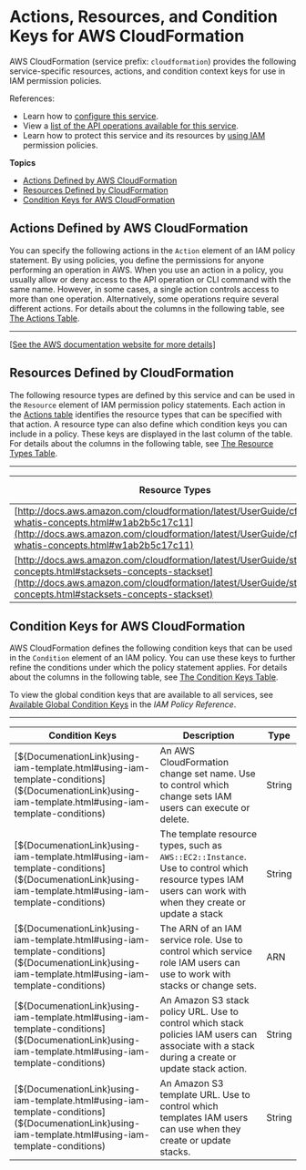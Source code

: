 # Actions, Resources, and Condition Keys for AWS CloudFormation<a name="list_awscloudformation"></a>

AWS CloudFormation \(service prefix: `cloudformation`\) provides the following service\-specific resources, actions, and condition context keys for use in IAM permission policies\.

References:
+ Learn how to [configure this service](http://docs.aws.amazon.com/cloudformation/latest/UserGuide/)\.
+ View a [list of the API operations available for this service](http://docs.aws.amazon.com/AWSCloudFormation/latest/APIReference/)\.
+ Learn how to protect this service and its resources by [using IAM](http://docs.aws.amazon.com/cloudformation/latest/UserGuide/using-iam-template.html) permission policies\.

**Topics**
+ [Actions Defined by AWS CloudFormation](#awscloudformation-actions-as-permissions)
+ [Resources Defined by CloudFormation](#awscloudformation-resources-for-iam-policies)
+ [Condition Keys for AWS CloudFormation](#awscloudformation-policy-keys)

## Actions Defined by AWS CloudFormation<a name="awscloudformation-actions-as-permissions"></a>

You can specify the following actions in the `Action` element of an IAM policy statement\. By using policies, you define the permissions for anyone performing an operation in AWS\. When you use an action in a policy, you usually allow or deny access to the API operation or CLI command with the same name\. However, in some cases, a single action controls access to more than one operation\. Alternatively, some operations require several different actions\. For details about the columns in the following table, see [The Actions Table](reference_policies_actions-resources-contextkeys.md#actions_table)\.


****  
[\[See the AWS documentation website for more details\]](http://docs.aws.amazon.com/IAM/latest/UserGuide/list_awscloudformation.html)

## Resources Defined by CloudFormation<a name="awscloudformation-resources-for-iam-policies"></a>

The following resource types are defined by this service and can be used in the `Resource` element of IAM permission policy statements\. Each action in the [Actions table](#awscloudformation-actions-as-permissions) identifies the resource types that can be specified with that action\. A resource type can also define which condition keys you can include in a policy\. These keys are displayed in the last column of the table\. For details about the columns in the following table, see [The Resource Types Table](reference_policies_actions-resources-contextkeys.md#resources_table)\.


****  

| Resource Types | ARN | Condition Keys | 
| --- | --- | --- | 
| [http://docs.aws.amazon.com/cloudformation/latest/UserGuide/cfn-whatis-concepts.html#w1ab2b5c17c11](http://docs.aws.amazon.com/cloudformation/latest/UserGuide/cfn-whatis-concepts.html#w1ab2b5c17c11) | arn:$\{Partition\}:cloudformation:$\{Region\}:$\{Account\}:stack/$\{StackName\}/$\{Id\} |  | 
| [http://docs.aws.amazon.com/cloudformation/latest/UserGuide/stacksets-concepts.html#stacksets-concepts-stackset](http://docs.aws.amazon.com/cloudformation/latest/UserGuide/stacksets-concepts.html#stacksets-concepts-stackset) | arn:$\{Partition\}:cloudformation:$\{Region\}:$\{Account\}:stackset/$\{StackSetName\}:$\{Id\} |  | 

## Condition Keys for AWS CloudFormation<a name="awscloudformation-policy-keys"></a>

AWS CloudFormation defines the following condition keys that can be used in the `Condition` element of an IAM policy\. You can use these keys to further refine the conditions under which the policy statement applies\. For details about the columns in the following table, see [The Condition Keys Table](reference_policies_actions-resources-contextkeys.md#context_keys_table)\.

To view the global condition keys that are available to all services, see [Available Global Condition Keys](http://docs.aws.amazon.com/IAM/latest/UserGuide/reference_policies_condition-keys.html#AvailableKeys) in the *IAM Policy Reference*\.


****  

| Condition Keys | Description | Type | 
| --- | --- | --- | 
| [${DocumenationLink}using-iam-template.html#using-iam-template-conditions](${DocumenationLink}using-iam-template.html#using-iam-template-conditions) | An AWS CloudFormation change set name\. Use to control which change sets IAM users can execute or delete\. | String | 
| [${DocumenationLink}using-iam-template.html#using-iam-template-conditions](${DocumenationLink}using-iam-template.html#using-iam-template-conditions) | The template resource types, such as <code>AWS::EC2::Instance</code>\. Use to control which resource types IAM users can work with when they create or update a stack | String | 
| [${DocumenationLink}using-iam-template.html#using-iam-template-conditions](${DocumenationLink}using-iam-template.html#using-iam-template-conditions) | The ARN of an IAM service role\. Use to control which service role IAM users can use to work with stacks or change sets\. | ARN | 
| [${DocumenationLink}using-iam-template.html#using-iam-template-conditions](${DocumenationLink}using-iam-template.html#using-iam-template-conditions) | An Amazon S3 stack policy URL\. Use to control which stack policies IAM users can associate with a stack during a create or update stack action\. | String | 
| [${DocumenationLink}using-iam-template.html#using-iam-template-conditions](${DocumenationLink}using-iam-template.html#using-iam-template-conditions) | An Amazon S3 template URL\. Use to control which templates IAM users can use when they create or update stacks\. | String | 